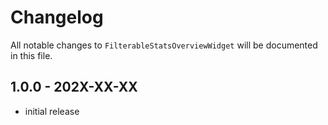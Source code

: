 # Changelog

All notable changes to `FilterableStatsOverviewWidget` will be documented in this file.

## 1.0.0 - 202X-XX-XX

- initial release
